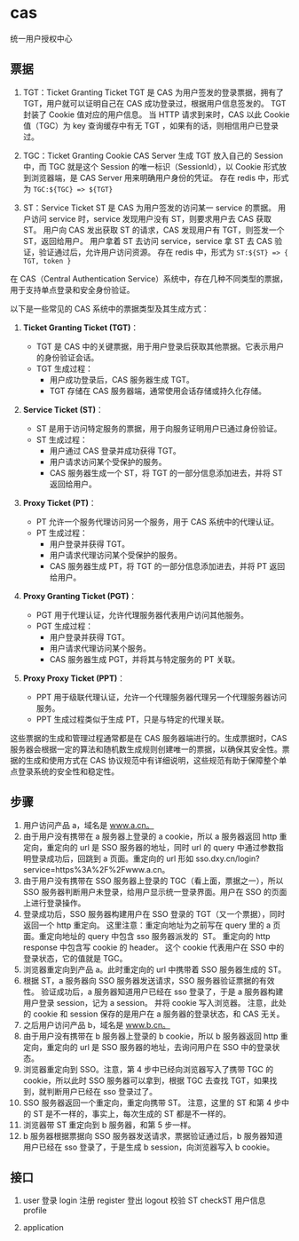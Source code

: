 # cas

统一用户授权中心

## 票据

1. TGT：Ticket Granting Ticket
   TGT 是 CAS 为用户签发的登录票据，拥有了 TGT，用户就可以证明自己在 CAS 成功登录过，根据用户信息签发的。
   TGT 封装了 Cookie 值对应的用户信息。
   当 HTTP 请求到来时，CAS 以此 Cookie 值（TGC）为 key 查询缓存中有无 TGT ，如果有的话，则相信用户已登录过。

2. TGC：Ticket Granting Cookie
   CAS Server 生成 TGT 放入自己的 Session 中，而 TGC 就是这个 Session 的唯一标识（SessionId），以 Cookie 形式放到浏览器端，是 CAS Server 用来明确用户身份的凭证。
   存在 redis 中，形式为 `TGC:${TGC} => ${TGT}`

3. ST：Service Ticket
   ST 是 CAS 为用户签发的访问某一 service 的票据。
   用户访问 service 时，service 发现用户没有 ST，则要求用户去 CAS 获取 ST。
   用户向 CAS 发出获取 ST 的请求，CAS 发现用户有 TGT，则签发一个 ST，返回给用户。
   用户拿着 ST 去访问 service，service 拿 ST 去 CAS 验证，验证通过后，允许用户访问资源。
   存在 redis 中，形式为 `ST:${ST} => { TGT, token }`

在 CAS（Central Authentication Service）系统中，存在几种不同类型的票据，用于支持单点登录和安全身份验证。

以下是一些常见的 CAS 系统中的票据类型及其生成方式：

1. **Ticket Granting Ticket (TGT)**：

   - TGT 是 CAS 中的关键票据，用于用户登录后获取其他票据。它表示用户的身份验证会话。
   - TGT 生成过程：
     - 用户成功登录后，CAS 服务器生成 TGT。
     - TGT 存储在 CAS 服务器端，通常使用会话存储或持久化存储。

2. **Service Ticket (ST)**：

   - ST 是用于访问特定服务的票据，用于向服务证明用户已通过身份验证。
   - ST 生成过程：
     - 用户通过 CAS 登录并成功获得 TGT。
     - 用户请求访问某个受保护的服务。
     - CAS 服务器生成一个 ST，将 TGT 的一部分信息添加进去，并将 ST 返回给用户。

3. **Proxy Ticket (PT)**：

   - PT 允许一个服务代理访问另一个服务，用于 CAS 系统中的代理认证。
   - PT 生成过程：
     - 用户登录并获得 TGT。
     - 用户请求代理访问某个受保护的服务。
     - CAS 服务器生成 PT，将 TGT 的一部分信息添加进去，并将 PT 返回给用户。

4. **Proxy Granting Ticket (PGT)**：

   - PGT 用于代理认证，允许代理服务器代表用户访问其他服务。
   - PGT 生成过程：
     - 用户登录并获得 TGT。
     - 用户请求代理访问某个服务。
     - CAS 服务器生成 PGT，并将其与特定服务的 PT 关联。

5. **Proxy Proxy Ticket (PPT)**：
   - PPT 用于级联代理认证，允许一个代理服务器代理另一个代理服务器访问服务。
   - PPT 生成过程类似于生成 PT，只是与特定的代理关联。

这些票据的生成和管理过程通常都是在 CAS 服务器端进行的。生成票据时，CAS 服务器会根据一定的算法和随机数生成规则创建唯一的票据，以确保其安全性。票据的生成和使用方式在 CAS 协议规范中有详细说明，这些规范有助于保障整个单点登录系统的安全性和稳定性。

## 步骤

1. 用户访问产品 a，域名是 www.a.cn。
2. 由于用户没有携带在 a 服务器上登录的 a cookie，所以 a 服务器返回 http 重定向，重定向的 url 是 SSO 服务器的地址，同时 url 的 query 中通过参数指明登录成功后，回跳到 a 页面。重定向的 url 形如 sso.dxy.cn/login?service=https%3A%2F%2Fwww.a.cn。
3. 由于用户没有携带在 SSO 服务器上登录的 TGC（看上面，票据之一），所以 SSO 服务器判断用户未登录，给用户显示统一登录界面。用户在 SSO 的页面上进行登录操作。
4. 登录成功后，SSO 服务器构建用户在 SSO 登录的 TGT（又一个票据），同时返回一个 http 重定向。
   这里注意：重定向地址为之前写在 query 里的 a 页面。重定向地址的 query 中包含 sso 服务器派发的  ST。
   重定向的 http response 中包含写 cookie 的 header。
   这个 cookie 代表用户在 SSO 中的登录状态，它的值就是 TGC。
5. 浏览器重定向到产品 a。此时重定向的 url 中携带着 SSO 服务器生成的 ST。
6. 根据 ST，a 服务器向 SSO 服务器发送请求，SSO 服务器验证票据的有效性。
   验证成功后，a 服务器知道用户已经在 sso 登录了，于是 a 服务器构建用户登录 session，记为 a session。
   并将 cookie 写入浏览器。
   注意，此处的 cookie 和 session 保存的是用户在 a 服务器的登录状态，和 CAS 无关。
7. 之后用户访问产品 b，域名是 www.b.cn。
8. 由于用户没有携带在 b 服务器上登录的 b cookie，所以 b 服务器返回 http 重定向，重定向的 url 是 SSO 服务器的地址，去询问用户在 SSO 中的登录状态。
9. 浏览器重定向到 SSO。注意，第 4 步中已经向浏览器写入了携带 TGC 的 cookie，所以此时 SSO 服务器可以拿到，根据 TGC 去查找 TGT，如果找到，就判断用户已经在 sso 登录过了。
10. SSO 服务器返回一个重定向，重定向携带 ST。
    注意，这里的 ST 和第 4 步中的 ST 是不一样的，事实上，每次生成的 ST 都是不一样的。
11. 浏览器带 ST 重定向到 b 服务器，和第 5 步一样。
12. b 服务器根据票据向 SSO 服务器发送请求，票据验证通过后，b 服务器知道用户已经在 sso 登录了，于是生成 b session，向浏览器写入 b cookie。

## 接口

1. user
   登录 login
   注册 register
   登出 logout
   校验 ST checkST
   用户信息 profile

2. application

###
